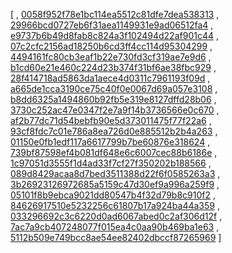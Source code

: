 [
, [0058f952f78e1bc114ea5512c81dfe7dea538313](https://github.com/apache/derby/commit/0058f952f78e1bc114ea5512c81dfe7dea538313)
, [29966bcd0727eb6f31aea1149931e9ad06512fa4](https://github.com/apache/derby/commit/29966bcd0727eb6f31aea1149931e9ad06512fa4)
, [e9737b6b49d8fab8c824a3f102494d22af901c44](https://github.com/apache/derby/commit/e9737b6b49d8fab8c824a3f102494d22af901c44)
, [07c2cfc2156ad18250b6cd3ff4cc114d95304299](https://github.com/apache/derby/commit/07c2cfc2156ad18250b6cd3ff4cc114d95304299)
, [4494161fc80cb3eaf1b22e730fd3cf319ae7e9d6](https://github.com/apache/derby/commit/4494161fc80cb3eaf1b22e730fd3cf319ae7e9d6)
, [b1cd60e21e460c224d23b374f31bf6ae38fbc929](https://github.com/apache/derby/commit/b1cd60e21e460c224d23b374f31bf6ae38fbc929)
, [28f414718ad5863da1aece4d0311c7961193f09d](https://github.com/apache/derby/commit/28f414718ad5863da1aece4d0311c7961193f09d)
, [a665de1cca3190ce75c40f0e0067d69a057e3108](https://github.com/apache/derby/commit/a665de1cca3190ce75c40f0e0067d69a057e3108)
, [b8dd6325a1494860b92fb5e319e8127dffd28b06](https://github.com/apache/derby/commit/b8dd6325a1494860b92fb5e319e8127dffd28b06)
, [3730c252ac47e0347f2e7a9f14b3736566e0c670](https://github.com/apache/derby/commit/3730c252ac47e0347f2e7a9f14b3736566e0c670)
, [af2b77dc71d54bebfb90e5d373011475f77f22a6](https://github.com/apache/derby/commit/af2b77dc71d54bebfb90e5d373011475f77f22a6)
, [93cf8fdc7c01e786a8ea726d0e885512b2b4a263](https://github.com/apache/derby/commit/93cf8fdc7c01e786a8ea726d0e885512b2b4a263)
, [01150e0fb1edf117a6617799b7be60876e318624](https://github.com/apache/derby/commit/01150e0fb1edf117a6617799b7be60876e318624)
, [739bf87598ef4b081df648e6c6007cec88b6186e](https://github.com/apache/derby/commit/739bf87598ef4b081df648e6c6007cec88b6186e)
, [1c97051d3555f1d4ad33f7cf27f350202b188566](https://github.com/apache/derby/commit/1c97051d3555f1d4ad33f7cf27f350202b188566)
, [089d8429acaa8d7bed3511388d22f6f0585263a3](https://github.com/apache/derby/commit/089d8429acaa8d7bed3511388d22f6f0585263a3)
, [3b26923126972685a5159c47d30ef9a996a259f9](https://github.com/apache/derby/commit/3b26923126972685a5159c47d30ef9a996a259f9)
, [05101f8b9ebca9021dd80547b4f32d79b8c910f2](https://github.com/apache/derby/commit/05101f8b9ebca9021dd80547b4f32d79b8c910f2)
, [84626917510e5232256c61807b17a924ba44a359](https://github.com/apache/derby/commit/84626917510e5232256c61807b17a924ba44a359)
, [033296692c3c6220d0ad6067abed0c2af306d12f](https://github.com/apache/derby/commit/033296692c3c6220d0ad6067abed0c2af306d12f)
, [7ac7a9cb407248077f015ea4c0aa90b469ba1e63](https://github.com/apache/derby/commit/7ac7a9cb407248077f015ea4c0aa90b469ba1e63)
, [5112b509e749bcc8ae54ee82402dbccf87265969](https://github.com/apache/derby/commit/5112b509e749bcc8ae54ee82402dbccf87265969)
]